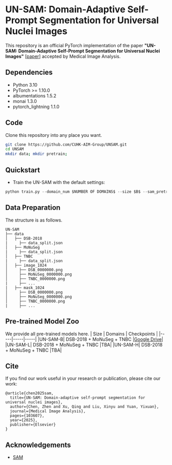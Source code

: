 # UN-SAM: Domain-Adaptive Self-Prompt Segmentation for Universal Nuclei Images
This repository is an official PyTorch implementation of the paper **"UN-SAM: Domain-Adaptive Self-Prompt Segmentation for Universal Nuclei Images"** [[paper](https://www.sciencedirect.com/science/article/abs/pii/S1361841525001549)] accepted by Medical Image Analysis.

## Dependencies
* Python 3.10
* PyTorch >= 1.10.0
* albumentations 1.5.2
* monai 1.3.0
* pytorch_lightning 1.1.0


## Code
Clone this repository into any place you want.
```bash
git clone https://github.com/CUHK-AIM-Group/UNSAM.git
cd UNSAM
mkdir data; mkdir pretrain;
```
## Quickstart 
* Train the UN-SAM with the default settings:
```python
python train.py --domain_num $NUMBER OF DOMAINS$ --size $B$ --sam_pretrain pretrain/$SAM CHECKPOINT$
```

## Data Preparation
The structure is as follows.
```
UN-SAM
├── data
│   ├── DSB-2018
|     ├── data_split.json
│   ├── MoNuSeg
|     ├── data_split.json
│   ├── TNBC
|     ├── data_split.json
│   ├── image_1024
│     ├── DSB_0000000.png
│     ├── MoNuSeg_0000000.png
│     ├── TNBC_0000000.png
|     ├── ...
|   ├── mask_1024
│     ├── DSB_0000000.png
│     ├── MoNuSeg_0000000.png
│     ├── TNBC_0000000.png
|     ├── ...   
```

## Pre-trained Model Zoo 
We provide all pre-trained models here.
| Size | Domains | Checkpoints |
|-----|-----|-----|
|UN-SAM-B| DSB-2018 + MoNuSeg + TNBC |[Google Drive](https://drive.google.com/drive/folders/1wx5LYQ5hIR53NonsDSmTm0krtnR6Iq09?usp=sharing)|
|UN-SAM-L| DSB-2018 + MoNuSeg + TNBC |TBA|
|UN-SAM-H| DSB-2018 + MoNuSeg + TNBC |TBA|


## Cite
If you find our work useful in your research or publication, please cite our work:
```
@article{chen2025sam,
  title={UN-SAM: Domain-adaptive self-prompt segmentation for universal nuclei images},
  author={Chen, Zhen and Xu, Qing and Liu, Xinyu and Yuan, Yixuan},
  journal={Medical Image Analysis},
  pages={103607},
  year={2025},
  publisher={Elsevier}
}
```


## Acknowledgements
* [SAM](https://github.com/facebookresearch/segment-anything)
